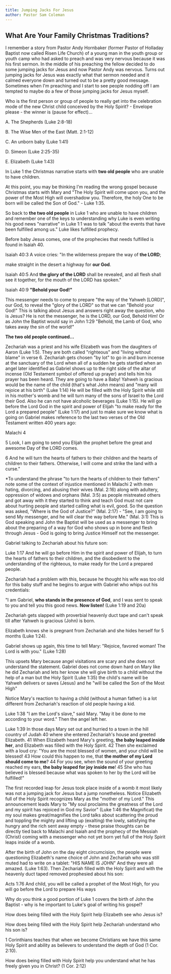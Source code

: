 ```yaml
---
title: Jumping Jacks For Jesus
author: Pastor Sam Coleman
---
```


## What Are Your Family Christmas Traditions?

I remember a story from Pastor Andy Hornbaker (former Pastor of Holladay Baptist now called Risen Life Church) of a young man in the youth group or youth camp who had asked to preach and was very nervous because it was his first sermon. In the middle of his preaching the fellow decided to do some jumping jacks for Jesus and now Pastor Andy was nervous. Turns out jumping jacks for Jesus was exactly what that sermon needed and it calmed everyone down and turned out to be a pretty good message. Sometimes when I'm preaching and I start to see people nodding off I am tempted to maybe do a few of those jumping jacks for Jesus myself.

Who is the first person or group of people to really get into the celebration mode of the new Christ child conceived by the Holy Spirit? - Envelope please - the winner is (pause for effect)...

 A. The Shepherds (Luke 2:8-18)

 B. The Wise Men of the East (Matt. 2:1-12)

 C. An unborn baby (Luke 1:41)

 D. Simeon (Luke 2:25-35)

 E. Elizabeth (Luke 1:43)

In Luke 1 the Christmas narrative starts with **two old people** who are unable to have children.

At this point, you may be thinking I'm reading the wrong gospel because Christmas starts with Mary and "The Holy Spirit will come upon you, and the power of the Most High will overshadow you. Therefore, the holy One to be born will be called the Son of God." - Luke 1:35.

So back to **the two old people** in Luke 1 who are unable to have children and remember one of the keys to understanding why Luke is even writing his good news "narrative" in Luke 1:1 was to talk "about the events that have been fulfilled among us." Luke likes fulfilled prophecy.

Before baby Jesus comes, one of the prophecies that needs fulfilled is found in Isaiah 40.

Isaiah 40:3 A voice cries: "In the wilderness prepare the way of **the LORD**;

make straight in the desert a highway for **our God**.

Isaiah 40:5 And **the glory of the LORD** shall be revealed, and all flesh shall see it together, for the mouth of the LORD has spoken."

Isaiah 40:9 **"Behold your God!"**

This messenger needs to come to prepare "the way of the Yahweh [LORD]", our God, to reveal the "glory of the LORD" so that we can "Behold your God!" This is talking about Jesus and answers right away the question, who is Jesus? He is not the messenger, he is the LORD, our God, Behold Him! Or as John the Baptist would say in John 1:29 "Behold, the Lamb of God, who takes away the sin of the world!"

**The two old people continued...**

Zechariah was a priest and his wife Elizabeth was from the daughters of Aaron (Luke 1:5). They are both called "righteous" and "living without blame" in verse 6. Zechariah gets chosen "by lot" to go in and burn incense at the sanctuary of the Lord when all of a sudden he gets startled when an angel later identified as Gabriel shows up to the right side of the altar of incense (Old Testament symbol of offered up prayer) and tells him his prayer has been heard. They are going to have a Baby! Yahweh is gracious would be the name of the child (that's what John means) and "many will rejoice at his birth" (Luke 1:14) He will be filled with the Holy Spirit while still in his mother's womb and he will turn many of the sons of Israel to the Lord their God. Also he can not have alcoholic beverages (Luke 1:15). He will go before the Lord God in the spirit and power of Elijah "to make ready for the Lord a prepared people" (Luke 1:17) and just to make sure we know what is going on Gabriel makes reference to the last two verses of the Old Testament written 400 years ago:

Malachi 4

5 Look, I am going to send you Elijah the prophet before the great and awesome Day of the LORD comes.

6 And he will turn the hearts of fathers to their children and the hearts of children to their fathers. Otherwise, I will come and strike the land with a curse."

*To understand the phrase "to turn the hearts of children to their fathers" note some of the context of injustice mentioned in Malachi 2 with men hating, divorcing, and abusing their wives (Mal. 2:16) along with adultery, oppression of widows and orphans (Mal. 3:5) as people mistreated others and got away with it they started to think and teach God must not care about hurting people and started calling what is evil, good. So the question was asked, "Where is the God of Justice?" (Mal. 2:17) - "See, I am going to send My messenger, and he will clear the way before Me." (Mal. 3:1) This is God speaking and John the Baptist will be used as a messenger to bring about the preparing of a way for God who shows up in bone and flesh through Jesus - God is going to bring Justice Himself not the messenger.

Gabriel talking to Zechariah about his future son:

Luke 1:17 And he will go before Him in the spirit and power of Elijah, to turn the hearts of fathers to their children, and the disobedient to the understanding of the righteous, to make ready for the Lord a prepared people.

Zechariah had a problem with this, because he thought his wife was too old for this baby stuff and he begins to argue with Gabriel who whips out his credentials:

"I am Gabriel, **who stands in the presence of God**, and I was sent to speak to you and tell you this good news. **Now listen!** (Luke 1:19 and 20a)

Zechariah gets slapped with proverbial heavenly duct tape and can't speak till after Yahweh is gracious (John) is born.

Elizabeth knows she is pregnant from Zechariah and she hides herself for 5 months (Luke 1:24).

Gabriel shows up again, this time to tell Mary: "Rejoice, favored woman! The Lord is with you." (Luke 1:28)

This upsets Mary because angel visitations are scary and she does not understand the statement. Gabriel does not come down hard on Mary like he did Zechariah and lets her know she will give birth to a child without the help of a man but the Holy Spirit (Luke 1:35) the child's name will be Yahweh delivers or saves (Jesus) and he "will be called the Son of the Most High"

Notice Mary's reaction to having a child (without a human father) is a lot different from Zechariah's reaction of old people having a kid.

Luke 1:38 "I am the Lord's slave," said Mary. "May it be done to me according to your word." Then the angel left her.

Luke 1:39 In those days Mary set out and hurried to a town in the hill country of Judah 40 where she entered Zechariah's house and greeted Elizabeth. 41 When Elizabeth heard Mary's greeting, **the baby leaped inside her**, and Elizabeth was filled with the Holy Spirit. 42 Then she exclaimed with a loud cry: "You are the most blessed of women, and your child will be blessed! 43 How could this happen to me, that **the mother of my Lord should come to me**? 44 For you see, when the sound of your greeting reached my ears, **the baby leaped for joy inside me**! 45 She who has believed is blessed because what was spoken to her by the Lord will be fulfilled!"

The first recorded leap for Jesus took place inside of a womb it most likely was not a jumping jack for Jesus but a jump nonetheless. Notice Elizabeth full of the Holy Spirit recognizes Mary as the "mother of my Lord." This announcement leads Mary to "My soul proclaims the greatness of the Lord and my spirit has rejoiced in God my Savior" (Luke 1:46 the Magnificat) the my soul makes great/magnifies the Lord talks about scattering the proud and toppling the mighty and lifting up (exalting) the lowly, satisfying the hungry and the rich sent away empty - these praise thoughts can be directly tied back to Malachi and Isaiah and the prophecy of the Messiah (Christ) coming with a messenger who not yet born yet full of the Holy Spirit leaps inside of a womb.

After the birth of John on the day eight circumcision, the people were questioning Elizabeth's name choice of John and Zechariah who was still muted had to write on a tablet: "HIS NAME IS JOHN" And they were all amazed. (Luke 1:63). Then Zechariah filled with the Holy Spirit and with the heavenly duct taped removed prophesied about his son:

Acts 1:76 And child, you will be called a prophet of the Most High, 	for you will go before the Lord to prepare His ways

Why do you think a good portion of Luke 1 covers the birth of John the Baptist - why is he important to Luke's goal of writing his gospel?

How does being filled with the Holy Spirit help Elizabeth see who Jesus is?

How does being filled with the Holy Spirit help Zechariah understand who his son is?

1 Corinthians teaches that when we become Christians we have this same Holy Spirit and ability as believers to understand the depth of God (1 Cor. 2:10).

How does being filled with Holy Spirit help you understand what he has freely given you in Christ? (1 Cor. 2:12)
